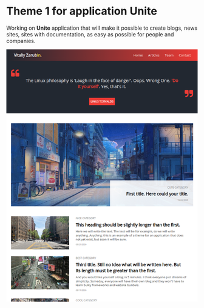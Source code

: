 Theme 1 for application **Unite**
===================

Working on **Unite** application that will make it possible to create blogs, news sites, sites with documentation, as easy as possible for people and companies.

![picture](data/preview.png)